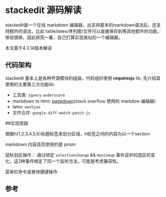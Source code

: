 # stackedit 源码解读

stackedit是一个在线 markdown 编辑器，出支持基本的markdown语法后，还支持额外的语法，比如 table/latex/序列图/文件可以直接保存到等其他额外的功能，体验很爽，因此研究一番，自己打算实现类似的一个编辑器。

本文基于4.3.14版本解读

## 代码架构

stackeidt 基本上是各种开源模块的组装。代码组织使用 **requiresjs** lib. 先介绍其使用的主要第三方功能lib:

- 工具类: `jquery` `underscore`
- markdown to html: [pagedown][3](stack overflow 使用的 markdow 编辑器)
- latex: `mathjax`
- 文件合并: `google-diff-match-patch-js`


##实现思路

根据h{1,2,3,4,5,6}标题标签来划分区域，h标签之间的内容为以一个section

markdown 内容高亮使用的是 prism

鼠标划区操作：
  通过绑定 `selectionchange` && `mouiseup` 事件监听的选区的变化，这2种事件绑定了同一个监听方法，可能是考虑兼容性。

菜单栏命令或者快捷键操作

## 参考

[1]:https://stackedit.io/ "官网"
[2]:https://github.com/benweet/stackedit "github托管地址"
[3]:https://github.com/StackExchange/pagedown "stack overflow 使用的 markdow 编辑器"
